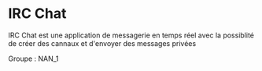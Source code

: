 # IRC Chat

IRC Chat est une application de messagerie en temps réel avec la possiblité de créer des cannaux et d'envoyer des messages privées  

Groupe : NAN_1
